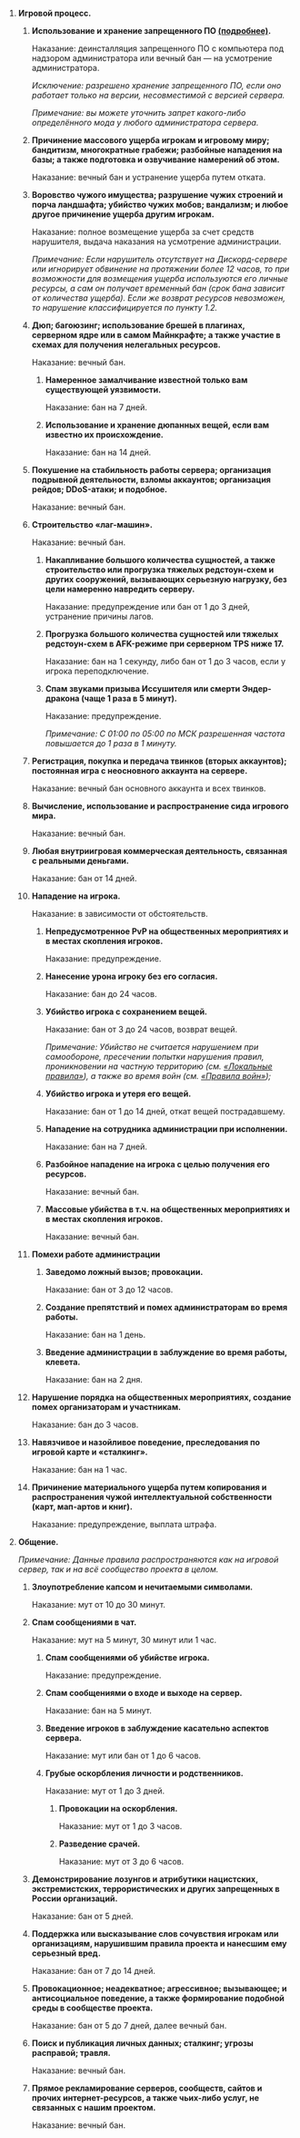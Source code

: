 1. **Игровой процесс.**

   1. **Использование и хранение запрещенного ПО [(подробнее)](/rules/mods).**
  
	  Наказание: деинсталляция запрещенного ПО с компьютера под надзором администратора или вечный бан — на усмотрение администратора.

	  *Исключение: разрешено хранение запрещенного ПО, если оно работает только на версии, несовместимой с версией сервера.*

	  *Примечание: вы можете уточнить запрет какого-либо определённого мода у любого администратора сервера.*

   2. **Причинение массового ущерба игрокам и игровому миру; бандитизм, многократные грабежи; разбойные нападения на базы; а также подготовка и озвучивание намерений об этом.**

	  Наказание: вечный бан и устранение ущерба путем отката.

   3. **Воровство чужого имущества; разрушение чужих строений и порча ландшафта; убийство чужих мобов; вандализм; и любое другое причинение ущерба другим игрокам.**

	  Наказание: полное возмещение ущерба за счет средств нарушителя, выдача наказания на усмотрение администрации.

	  *Примечание: Если нарушитель отсутствует на
	  Дискорд-сервере или игнорирует обвинение на протяжении более 12 часов, то при возможности для возмещения ущерба используются его личные ресурсы, а сам он получает временный бан (срок бана зависит от количества ущерба). Если же возврат ресурсов невозможен, то нарушение классифицируется по пункту 1.2.*

   4. **Дюп; багоюзинг; использование брешей в плагинах, серверном ядре или в самом Майнкрафте; а также участие в схемах для получения нелегальных ресурсов.**

	  Наказание: вечный бан. 

	  1. **Намеренное замалчивание известной только вам существующей уязвимости.**

		 Наказание: бан на 7 дней. 

	  2. **Использование и хранение дюпанных вещей, если вам известно их происхождение.**

		 Наказание: бан на 14 дней.

   5. **Покушение на стабильность работы сервера; организация подрывной деятельности, взломы аккаунтов; организация рейдов; DDoS-атаки; и подобное.**

	  Наказание: вечный бан. 

   6. **Строительство «лаг-машин».**

	  Наказание: вечный бан. 
	 
	  1. **Накапливание большого количества сущностей, а также строительство или прогрузка тяжелых редстоун-схем и других сооружений, вызывающих серьезную нагрузку, без цели намеренно навредить серверу.**

		 Наказание: предупреждение или бан от 1 до 3 дней, устранение причины лагов.

	  1. **Прогрузка большого количества сущностей или тяжелых редстоун-схем в AFK-режиме при серверном TPS ниже 17.**

		 Наказание: бан на 1 секунду, либо бан от 1 до 3 часов, если у игрока переподключение.
		
	  2. **Спам звуками призыва Иссушителя или смерти Эндер-дракона (чаще 1 раза в 5 минут).**

		 Наказание: предупреждение. 

	  	 *Примечание: С 01:00 по 05:00 по МСК разрешенная частота повышается до 1 раза в 1 минуту.*

   7. **Регистрация, покупка и передача твинков (вторых аккаунтов); постоянная игра с неосновного аккаунта на сервере.**

	  Наказание: вечный бан основного аккаунта и всех твинков.

   8. **Вычисление, использование и распространение сида игрового мира.**

	  Наказание: вечный бан. 
	 
   9. **Любая внутриигровая коммерческая деятельность, связанная с реальными деньгами.**

	  Наказание: бан от 14 дней. 

   10. **Нападение на игрока.**

	   Наказание: в зависимости от обстоятельств. 

	   1. **Непредусмотренное PvP на общественных мероприятиях и в местах скопления игроков.**

		  Наказание: предупреждение. 

	   2. **Нанесение урона игроку без его согласия.**

		  Наказание: бан до 24 часов. 

	   3. **Убийство игрока с сохранением вещей.**

		  Наказание: бан от 3 до 24 часов, возврат вещей. 
			
		  *Примечание: Убийство не считается нарушением при самообороне, пресечении попытки нарушения правил, проникновении на частную территорию (см. [«Локальные правила»](/rules/other#local)), а также во время войн (см. [«Правила войн»](/rules/war));*
	  
	   4. **Убийство игрока и утеря его вещей.**

		  Наказание: бан от 1 до 14 дней, откат вещей пострадавшему.

	   5. **Нападение на сотрудника администрации при исполнении.**

		  Наказание: бан на 7 дней.

	   6. **Разбойное нападение на игрока с целью получения его ресурсов.**

		  Наказание: вечный бан.

	   7. **Массовые убийства в т.ч. на общественных мероприятиях и в местах скопления игроков.**

		  Наказание: вечный бан.

   11. **Помехи работе администрации**

	   1. **Заведомо ложный вызов; провокации.**
		  
		  Наказание: бан от 3 до 12 часов.

	   2. **Создание препятствий и помех администраторам во время работы.**

		  Наказание: бан на 1 день.

	   3. **Введение администрации в заблуждение во время работы, клевета.**

		  Наказание: бан на 2 дня.

   12. **Нарушение порядка на общественных мероприятиях, создание помех организаторам и участникам.**

	   Наказание: бан до 3 часов.

   13. **Навязчивое и назойливое поведение, преследования по игровой карте и «сталкинг».**

	   Наказание: бан на 1 час.

   14. **Причинение материального ущерба путем копирования и распространения чужой интеллектуальной собственности (карт, мап-артов и книг).**

	   Наказание: предупреждение, выплата штрафа.

2. **Общение.**

   *Примечание: Данные правила распространяются как на игровой сервер, так и на всё сообщество проекта в целом.*

   1. **Злоупотребление капсом и нечитаемыми символами.**

	  Наказание: мут от 10 до 30 минут.

   2. **Спам сообщениями в чат.**

	  Наказание: мут на 5 минут, 30 минут или 1 час.

	  1. **Спам сообщениями об убийстве игрока.**

		 Наказание: предупреждение.

	  2. <new>**Спам сообщениями о входе и выходе на сервер.**</new>

		 Наказание: бан на 5 минут.

	  3. **Введение игроков в заблуждение касательно аспектов сервера.**

		 Наказание: мут или бан от 1 до 6 часов.

	  4. **Грубые оскорбления личности и родственников.**

		 Наказание: мут от 1 до 3 дней.

		 1. **Провокации на оскорбления.**

			Наказание: мут от 1 до 3 часов.

		 2. **Разведение срачей.**

			Наказание: мут от 3 до 6 часов.

   3. **Демонстрирование лозунгов и атрибутики нацистских, экстремистских, террористических и других запрещенных в России организаций.**

	  Наказание: бан от 5 дней.

   4. **Поддержка или высказывание слов сочувствия игрокам или организациям, нарушившим правила проекта и нанесшим ему серьезный вред.**

	  Наказание: бан от 7 до 14 дней.

   5. **Провокационное; неадекватное; агрессивное; вызывающее; и антисоциальное поведение, а также формирование подобной среды в сообществе проекта.**

	  Наказание: <new>бан от 5 до 7 дней, далее вечный бан.</new>

   6. **Поиск и публикация личных данных; сталкинг; угрозы расправой; травля.**

	  Наказание: вечный бан.

   7. **Прямое рекламирование серверов, сообществ, сайтов и прочих интернет-ресурсов, а также чьих-либо услуг, не связанных с нашим проектом.**

	  Наказание: вечный бан.


